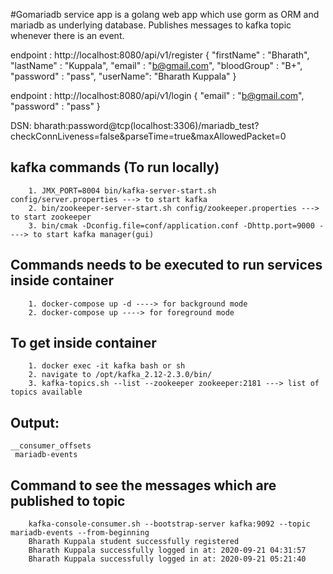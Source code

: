 #Gomariadb service app is a golang web app which use gorm as ORM and mariadb as underlying database. Publishes messages to kafka topic whenever there is an event.

endpoint : http://localhost:8080/api/v1/register
{
    "firstName" : "Bharath",
    "lastName" : "Kuppala",
    "email" : "b@gmail.com",
    "bloodGroup" : "B+",
    "password" : "pass",
    "userName": "Bharath Kuppala"
}

endpoint :  http://localhost:8080/api/v1/login
{
     "email" : "b@gmail.com",
     "password" : "pass"
}

<!-- Just for reference -->
DSN: bharath:password@tcp(localhost:3306)/mariadb_test?checkConnLiveness=false&parseTime=true&maxAllowedPacket=0

## kafka commands (To run locally)
        1. JMX_PORT=8004 bin/kafka-server-start.sh config/server.properties ---> to start kafka
        2. bin/zookeeper-server-start.sh config/zookeeper.properties ---> to start zookeeper
        3. bin/cmak -Dconfig.file=conf/application.conf -Dhttp.port=9000 ----> to start kafka manager(gui)

## Commands needs to be executed to run services inside container
        1. docker-compose up -d ----> for background mode
        2. docker-compose up ----> for foreground mode

## To get inside container
        1. docker exec -it kafka bash or sh
        2. navigate to /opt/kafka_2.12-2.3.0/bin/
        3. kafka-topics.sh --list --zookeeper zookeeper:2181 ---> list of topics available 

## Output:
    __consumer_offsets
     mariadb-events

## Command to see the messages which are published to topic
        kafka-console-consumer.sh --bootstrap-server kafka:9092 --topic mariadb-events --from-beginning
        Bharath Kuppala student successfully registered
        Bharath Kuppala successfully logged in at: 2020-09-21 04:31:57
        Bharath Kuppala successfully logged in at: 2020-09-21 05:21:40
       


